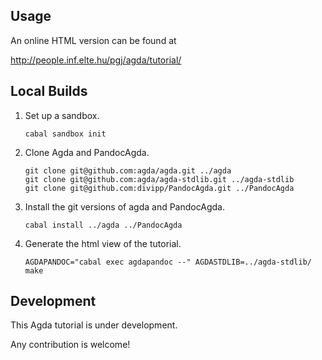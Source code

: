 Usage
-----

An online HTML version can be found at

http://people.inf.elte.hu/pgj/agda/tutorial/


Local Builds
------------

1.  Set up a sandbox.

        cabal sandbox init

2.  Clone Agda and PandocAgda.

        git clone git@github.com:agda/agda.git ../agda
        git clone git@github.com:agda/agda-stdlib.git ../agda-stdlib
        git clone git@github.com:divipp/PandocAgda.git ../PandocAgda

3.  Install the git versions of agda and PandocAgda.

        cabal install ../agda ../PandocAgda

4.  Generate the html view of the tutorial.

        AGDAPANDOC="cabal exec agdapandoc --" AGDASTDLIB=../agda-stdlib/ make

Development
-----------

This Agda tutorial is under development.

Any contribution is welcome!
